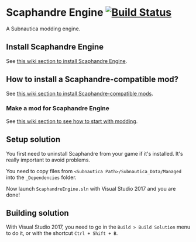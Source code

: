 # Scaphandre Engine [![Build Status](https://travis-ci.com/norech/scaphandre-engine.svg?branch=master)](https://travis-ci.com/norech/scaphandre-engine)

A Subnautica modding engine.

## Install Scaphandre Engine
See [this wiki section to install Scaphandre Engine](https://github.com/Norech/scaphandre-engine/wiki/Getting-Started#install-scaphandre-engine).


## How to install a Scaphandre-compatible mod?
See [this wiki section to install Scaphandre-compatible mods](https://github.com/Norech/scaphandre-engine/wiki/Getting-Started#how-to-install-a-scaphandre-compatible-mod).

### Make a mod for Scaphandre Engine
See [this wiki section to see how to start with modding](https://github.com/Norech/scaphandre-engine/wiki/Getting-Started#create-your-first-mod).

## Setup solution
You first need to uninstall Scaphandre from your game if it's installed. It's really important to avoid problems.

You need to copy files from `<Subnautica Path>/Subnautica_Data/Managed` into the `_Dependencies` folder.

Now launch `ScaphandreEngine.sln` with Visual Studio 2017 and you are done!

## Building solution
With Visual Studio 2017, you need to go in the `Build > Build Solution` menu to do it, or with the shortcut `Ctrl + Shift + B`.
